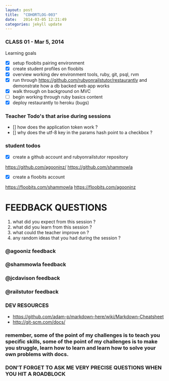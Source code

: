 ```yaml
---
layout: post
title:  "COHORTLOG-003"
date:   2014-03-05 12:21:49
categories: jekyll update
---
```


### CLASS 01 - Mar 5, 2014

Learning goals

- [x] setup floobits pairing environment 
- [x] create student profiles on floobits
- [x] overview working dev environment tools, ruby, git, psql, rvm
- [x] run through https://github.com/rubyonrailstutor/restaurantly and demonstrate how a db backed web app works
- [x] walk through on background on MVC
- [ ] begin working through ruby basics content 
- [x] deploy restaurantly to heroku (bugs)

### Teacher Todo's that arise during sessions

- [] how does the application token work ?
- [] why does the utf-8 key in the params hash point to a checkbox ? 


### student todos

- [x] create a github account and rubyonrailstutor repository

https://github.com/agooninz/
https://github.com/shammowla

- [x] create a floobits account

https://floobits.com/shammowla
https://floobits.com/agooninz

# FEEDBACK QUESTIONS

1. what did you expect from this session ? 
2. what did you learn from this session ? 
3. what could the teacher improve on ? 
4. any random ideas that you had during the session ? 

### @agooniz feedback

### @shammowla feedback

### @jcdavison feedback

### @railstutor feedback

### DEV RESOURCES

- https://github.com/adam-p/markdown-here/wiki/Markdown-Cheatsheet
- http://git-scm.com/docs/


### remember, some of the point of my challenges is to teach you specific skills, some of the point of my challenges is to make you struggle, learn how to learn and learn how to solve your own problems with docs.  

### DON'T FORGET TO ASK ME VERY PRECISE QUESTIONS WHEN YOU HIT A ROADBLOCK

